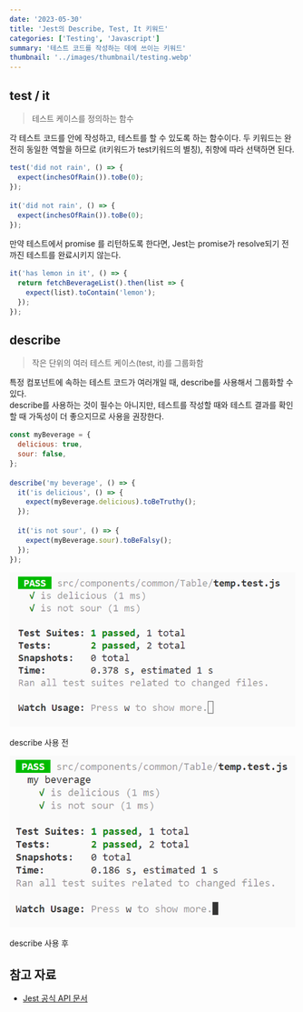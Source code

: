 ```yaml
---
date: '2023-05-30'
title: 'Jest의 Describe, Test, It 키워드'
categories: ['Testing', 'Javascript']
summary: '테스트 코드를 작성하는 데에 쓰이는 키워드'
thumbnail: '../images/thumbnail/testing.webp'
---
```


## test / it

> 테스트 케이스를 정의하는 함수

각 테스트 코드를 안에 작성하고, 테스트를 할 수 있도록 하는 함수이다.
두 키워드는 완전히 동일한 역할을 하므로 (it키워드가 test키워드의 별칭), 취향에 따라 선택하면 된다.

<div class="code-header">
	<span class="red btn"></span>
	<span class="yellow btn"></span>
	<span class="green btn"></span>
</div>

```js
test('did not rain', () => {
  expect(inchesOfRain()).toBe(0);
});

it('did not rain', () => {
  expect(inchesOfRain()).toBe(0);
});
```

만약 테스트에서 promise 를 리턴하도록 한다면, Jest는 promise가 resolve되기 전까진 테스트를 완료시키지 않는다.

<div class="code-header">
	<span class="red btn"></span>
	<span class="yellow btn"></span>
	<span class="green btn"></span>
</div>

```js
it('has lemon in it', () => {
  return fetchBeverageList().then(list => {
    expect(list).toContain('lemon');
  });
});
```

## describe

> 작은 단위의 여러 테스트 케이스(test, it)를 그룹화함

특정 컴포넌트에 속하는 테스트 코드가 여러개일 때, describe를 사용해서 그룹화할 수 있다.   
describe를 사용하는 것이 필수는 아니지만, 테스트를 작성할 때와 테스트 결과를 확인할 때 가독성이 더 좋으지므로 사용을 권장한다.

<div class="code-header">
	<span class="red btn"></span>
	<span class="yellow btn"></span>
	<span class="green btn"></span>
</div>

```js
const myBeverage = {
  delicious: true,
  sour: false,
};

describe('my beverage', () => {
  it('is delicious', () => {
    expect(myBeverage.delicious).toBeTruthy();
  });

  it('is not sour', () => {
    expect(myBeverage.sour).toBeFalsy();
  });
});
```

![](../images/content/2023-06-01-14-36-02.png)
<div class="source">describe 사용 전</div>

![](../images/content/2023-06-01-14-35-28.png)
<div class="source">describe 사용 후</div>


## 참고 자료

- [Jest 공식 API 문서](https://jestjs.io/docs/api)